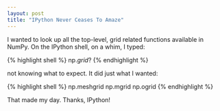 ```yaml
---
layout: post
title: "IPython Never Ceases To Amaze"
---
```


I wanted to look up
all the top-level, grid related functions
available in NumPy.
On the IPython shell,
on a whim,
I typed:

{% highlight shell %}
np.*grid*?
{% endhighlight %}

not knowing what to expect.
It did just what I wanted:

{% highlight shell %}
np.meshgrid
np.mgrid
np.ogrid
{% endhighlight %}

That made my day.
Thanks, IPython!